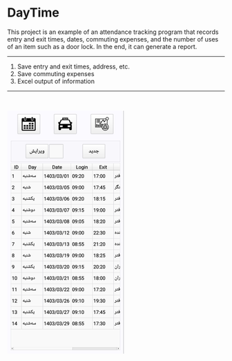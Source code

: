# DayTime

This project is an example of an attendance tracking program that records entry and exit times, dates, commuting expenses, and the number of uses of an item such as a door lock. In the end, it can generate a report.

---

1. Save entry and exit times, address, etc.
2. Save commuting expenses
3. Excel output of information

---
<br>

![App Photo](App-Photo.png)
